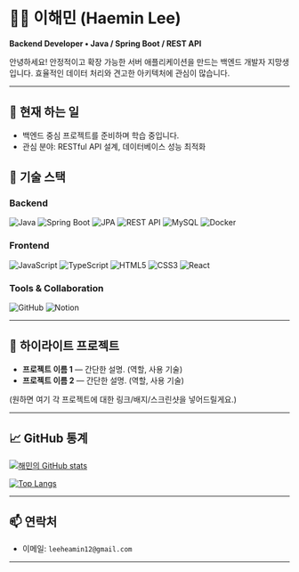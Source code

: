 # 👨‍💻 이해민 (Haemin Lee)

**Backend Developer • Java / Spring Boot / REST API**

안녕하세요! 안정적이고 확장 가능한 서버 애플리케이션을 만드는 백엔드 개발자 지망생입니다. 효율적인 데이터 처리와 견고한 아키텍처에 관심이 많습니다.

---

## 🔭 현재 하는 일

* 백엔드 중심 프로젝트를 준비하며 학습 중입니다.
* 관심 분야: RESTful API 설계, 데이터베이스 성능 최적화

## 🧰 기술 스택

### Backend

![Java](https://img.shields.io/badge/Java-007396?style=for-the-badge\&logo=java\&logoColor=white)
![Spring Boot](https://img.shields.io/badge/Spring%20Boot-6DB33F?style=for-the-badge\&logo=springboot\&logoColor=white)
![JPA](https://img.shields.io/badge/JPA-59666C?style=for-the-badge\&logo=hibernate\&logoColor=white)
![REST API](https://img.shields.io/badge/REST%20API-005571?style=for-the-badge\&logo=fastapi\&logoColor=white)
![MySQL](https://img.shields.io/badge/MySQL-4479A1?style=for-the-badge\&logo=mysql\&logoColor=white)
![Docker](https://img.shields.io/badge/Docker-2496ED?style=for-the-badge\&logo=docker\&logoColor=white)

### Frontend

![JavaScript](https://img.shields.io/badge/JavaScript-F7DF1E?style=for-the-badge\&logo=javascript\&logoColor=black)
![TypeScript](https://img.shields.io/badge/TypeScript-3178C6?style=for-the-badge\&logo=typescript\&logoColor=white)
![HTML5](https://img.shields.io/badge/HTML5-E34F26?style=for-the-badge\&logo=html5\&logoColor=white)
![CSS3](https://img.shields.io/badge/CSS3-1572B6?style=for-the-badge\&logo=css3\&logoColor=white)
![React](https://img.shields.io/badge/React-61DAFB?style=for-the-badge\&logo=react\&logoColor=black)

### Tools & Collaboration

![GitHub](https://img.shields.io/badge/GitHub-181717?style=for-the-badge\&logo=github\&logoColor=white)
![Notion](https://img.shields.io/badge/Notion-000000?style=for-the-badge\&logo=notion\&logoColor=white)

---

## 📂 하이라이트 프로젝트

* **프로젝트 이름 1** — 간단한 설명. (역할, 사용 기술)
* **프로젝트 이름 2** — 간단한 설명. (역할, 사용 기술)

(원하면 여기 각 프로젝트에 대한 링크/배지/스크린샷을 넣어드릴게요.)

---

## 📈 GitHub 통계

<!-- GitHub Readme Stats -->
[![해민의 GitHub stats](https://github-readme-stats.vercel.app/api?username=haemin4738&show_icons=true&theme=radical)](https://github.com/leehaemin)

<!-- Top Languages -->
[![Top Langs](https://github-readme-stats.vercel.app/api/top-langs/?username=haemin4738&layout=compact)](https://github.com/leehaemin)


---

## 📫 연락처

* 이메일: `leeheamin12@gmail.com`

---
